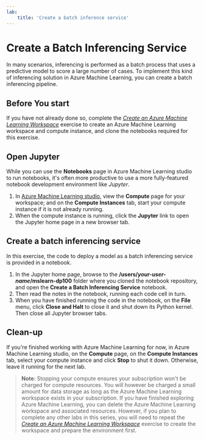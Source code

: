 ```yaml
---
lab:
    title: 'Create a batch inference service'
---
```

# Create a Batch Inferencing Service

In many scenarios, inferencing is performed as a batch process that uses a predictive model to score a large number of cases. To implement this kind of inferencing solution in Azure Machine Learning, you can create a batch inferencing pipeline.

## Before You start

If you have not already done so, complete the *[Create an Azure Machine Learning Workspace](01-create-a-workspace.md)* exercise to create an Azure Machine Learning workspace and compute instance, and clone the notebooks required for this exercise.

## Open Jupyter

While you can use the **Notebooks** page in Azure Machine Learning studio to run notebooks, it's often more productive to use a more fully-featured notebook development environment like *Jupyter*.

1. In [Azure Machine Learning studio](https://ml.azure.com), view the **Compute** page for your workspace; and on the **Compute Instances** tab, start your compute instance if it is not already running.
2. When the compute instance is running, click the **Jupyter** link to open the Jupyter home page in a new browser tab.

## Create a batch inferencing service

In this exercise, the code to deploy a model as a batch inferencing service is provided in a notebook.

1. In the Jupyter home page, browse to the **/users/*your-user-name*/mslearn-dp100** folder where you cloned the notebook repository, and open the **Create a Batch Inferencing Service** notebook.
2. Then read the notes in the notebook, running each code cell in turn.
3. When you have finished running the code in the notebook, on the **File** menu, click **Close and Halt** to close it and shut down its Python kernel. Then close all Jupyter browser tabs.

## Clean-up

If you're finished working with Azure Machine Learning for now, in Azure Machine Learning studio, on the **Compute** page, on the **Compute Instances** tab, select your compute instance and click **Stop** to shut it down. Otherwise, leave it running for the next lab.

> **Note**: Stopping your compute ensures your subscription won't be charged for compute resources. You will however be charged a small amount for data storage as long as the Azure Machine Learning workspace exists in your subscription. If you have finished exploring Azure Machine Learning, you can delete the Azure Machine Learning workspace and associated resources. However, if you plan to complete any other labs in this series, you will need to repeat the *[Create an Azure Machine Learning Workspace](01-create-a-workspace.md)* exercise to create the workspace and prepare the environment first.